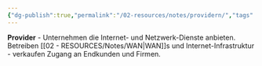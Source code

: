 ```yaml
---
{"dg-publish":true,"permalink":"/02-resources/notes/providern/","tags":["informatik/netzwerk/anbieter","informatik/netzwerk/internet/service"],"noteIcon":"","updated":"2025-09-10T16:35:33.340+02:00"}
---
```



**Provider** - Unternehmen die Internet- und Netzwerk-Dienste anbieten.
Betreiben [[02 - RESOURCES/Notes/WAN\|WAN]]s und Internet-Infrastruktur - verkaufen Zugang an Endkunden und Firmen.